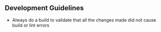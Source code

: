 ## Development Guidelines

- Always do a build to validate that all the changes made did not cause build or lint errors